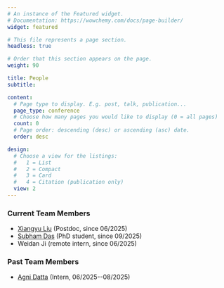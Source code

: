 ```yaml
---
# An instance of the Featured widget.
# Documentation: https://wowchemy.com/docs/page-builder/
widget: featured

# This file represents a page section.
headless: true

# Order that this section appears on the page.
weight: 90

title: People
subtitle: 

content:
  # Page type to display. E.g. post, talk, publication...
  page_type: conference
  # Choose how many pages you would like to display (0 = all pages)
  count: 0
  # Page order: descending (desc) or ascending (asc) date.
  order: desc

design:
  # Choose a view for the listings:
  #   1 = List
  #   2 = Compact
  #   3 = Card
  #   4 = Citation (publication only)
  view: 2
---
```


### Current Team Members

- [Xiangyu Liu](https://xiangyuliu-yahoo.github.io) (Postdoc, since 06/2025)
- [Subham Das](https://cryptosubh.github.io/index.html) (PhD student, since 09/2025)
- Weidan Ji (remote intern, since 06/2025)

### Past Team Members

- [Agni Datta](https://sites.google.com/view/agni-datta/) (Intern, 06/2025--08/2025)


